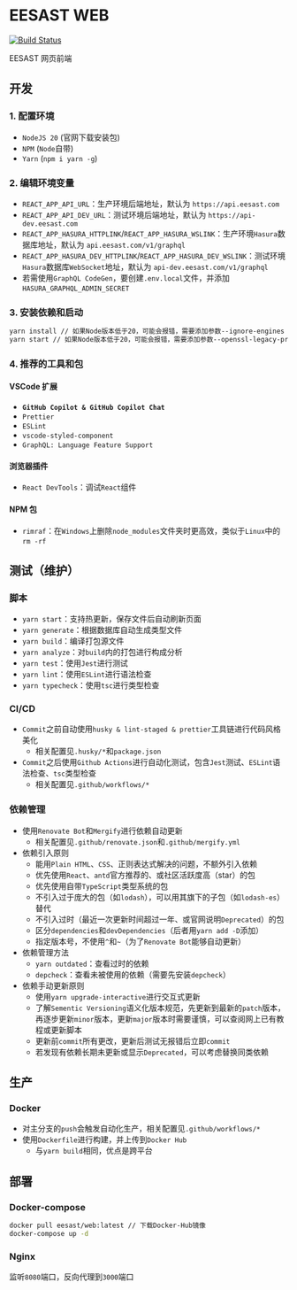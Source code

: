 # EESAST WEB

[![Build Status](https://travis-ci.com/eesast/web.svg?branch=master)](https://travis-ci.com/eesast/web)

EESAST 网页前端

## 开发

### 1. 配置环境

- `NodeJS 20` (官网下载安装包)
- `NPM` (`Node`自带)
- `Yarn` (`npm i yarn -g`)

### 2. 编辑环境变量

- `REACT_APP_API_URL`：生产环境后端地址，默认为 `https://api.eesast.com`
- `REACT_APP_API_DEV_URL`：测试环境后端地址，默认为 `https://api-dev.eesast.com`
- `REACT_APP_HASURA_HTTPLINK`/`REACT_APP_HASURA_WSLINK`：生产环境`Hasura`数据库地址，默认为 `api.eesast.com/v1/graphql`
- `REACT_APP_HASURA_DEV_HTTPLINK`/`REACT_APP_HASURA_DEV_WSLINK`：测试环境`Hasura`数据库`WebSocket`地址，默认为 `api-dev.eesast.com/v1/graphql`
- 若需使用`GraphQL CodeGen`，要创建`.env.local`文件，并添加`HASURA_GRAPHQL_ADMIN_SECRET`

### 3. 安装依赖和启动

```bash
yarn install // 如果Node版本低于20，可能会报错，需要添加参数--ignore-engines
yarn start // 如果Node版本低于20，可能会报错，需要添加参数--openssl-legacy-provider
```

### 4. 推荐的工具和包

#### VSCode 扩展

- **`GitHub Copilot & GitHub Copilot Chat`**
- `Prettier`
- `ESLint`
- `vscode-styled-component`
- `GraphQL: Language Feature Support`

#### 浏览器插件

- `React DevTools`：调试`React`组件

#### NPM 包

- `rimraf`：在`Windows`上删除`node_modules`文件夹时更高效，类似于`Linux`中的`rm -rf`

## 测试（维护）

### 脚本

- `yarn start`：支持热更新，保存文件后自动刷新页面
- `yarn generate`：根据数据库自动生成类型文件
- `yarn build`：编译打包源文件
- `yarn analyze`：对`build`内的打包进行构成分析
- `yarn test`：使用`Jest`进行测试
- `yarn lint`：使用`ESLint`进行语法检查
- `yarn typecheck`：使用`tsc`进行类型检查

### CI/CD

- `Commit`之前自动使用`husky & lint-staged & prettier`工具链进行代码风格美化
  - 相关配置见`.husky/*`和`package.json`
- `Commit`之后使用`Github Actions`进行自动化测试，包含`Jest`测试、`ESLint`语法检查、`tsc`类型检查
  - 相关配置见`.github/workflows/*`

### 依赖管理

- 使用`Renovate Bot`和`Mergify`进行依赖自动更新
  - 相关配置见`.github/renovate.json`和`.github/mergify.yml`
- 依赖引入原则
  - 能用`Plain HTML`、`CSS`、正则表达式解决的问题，不额外引入依赖
  - 优先使用`React`、`antd`官方推荐的、或社区活跃度高（star）的包
  - 优先使用自带`TypeScript`类型系统的包
  - 不引入过于庞大的包（如`lodash`），可以用其旗下的子包（如`lodash-es`）替代
  - 不引入过时（最近一次更新时间超过一年、或官网说明`Deprecated`）的包
  - 区分`dependencies`和`devDependencies`（后者用`yarn add -D`添加）
  - 指定版本号，不使用`^`和`~`（为了`Renovate Bot`能够自动更新）
- 依赖管理方法
  - `yarn outdated`：查看过时的依赖
  - `depcheck`：查看未被使用的依赖（需要先安装`depcheck`）
- 依赖手动更新原则
  - 使用`yarn upgrade-interactive`进行交互式更新
  - 了解`Sementic Versioning`语义化版本规范，先更新到最新的`patch`版本，再逐步更新`minor`版本，更新`major`版本时需要谨慎，可以查阅网上已有教程或更新脚本
  - 更新前`commit`所有更改，更新后测试无报错后立即`commit`
  - 若发现有依赖长期未更新或显示`Deprecated`，可以考虑替换同类依赖

## 生产

### Docker

- 对主分支的`push`会触发自动化生产，相关配置见`.github/workflows/*`
- 使用`Dockerfile`进行构建，并上传到`Docker Hub`
  - 与`yarn build`相同，优点是跨平台

## 部署

### Docker-compose

```bash
docker pull eesast/web:latest // 下载Docker-Hub镜像
docker-compose up -d
```

### Nginx

监听`8080`端口，反向代理到`3000`端口
